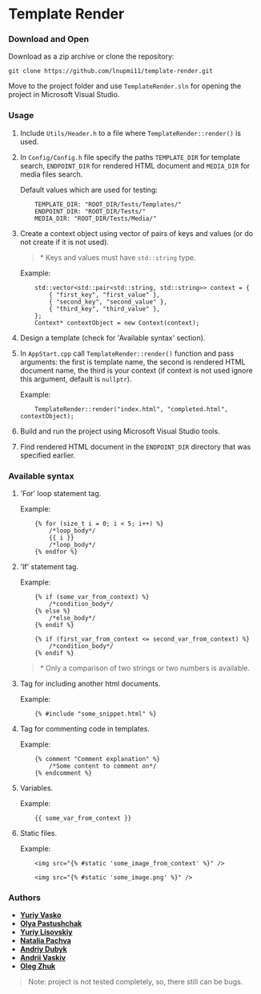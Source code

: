# Template Render

### Download and Open

Download as a zip archive or clone the repository:

```
git clone https://github.com/lnupmi11/template-render.git
```
Move to the project folder and use `TemplateRender.sln` for opening
the project in Microsoft Visual Studio.

### Usage

1. Include `Utils/Header.h` to a file where `TemplateRender::render()` is used.
2. In `Config/Config.h` file specify the paths `TEMPLATE_DIR` for template search, `ENDPOINT_DIR` for rendered HTML document 
and `MEDIA_DIR` for media files search.

    Default values which are used for testing:
    ```
        TEMPLATE_DIR: "ROOT_DIR/Tests/Templates/"
        ENDPOINT_DIR: "ROOT_DIR/Tests/"
        MEDIA_DIR: "ROOT_DIR/Tests/Media/"
    ```
3. Create a context object using vector of pairs of keys and values (or do not create if it is not used).
    > \* Keys and values must have `std::string` type.

    Example:
    ```
        std::vector<std::pair<std::string, std::string>> context = {
            { "first_key", "first_value" },
            { "second_key", "second_value" },
            { "third_key", "third_value" },
        };
        Context* contextObject = new Context(context);
	```
4. Design a template (check for 'Available syntax' section).
5. In `AppStart.cpp` call `TemplateRender::render()` function and pass arguments:
the first is template name, the second is rendered HTML document name, the third is your context
(if context is not used ignore this argument, default is `nullptr`).

    Example:
    ```
        TemplateRender::render("index.html", "completed.html", contextObject);
    ```
6. Build and run the project using Microsoft Visual Studio tools.
7. Find rendered HTML document in the `ENDPOINT_DIR` directory that was specified earlier.  

### Available syntax
1. 'For' loop statement tag.

    Example:
    
    ```
        {% for (size_t i = 0; i < 5; i++) %}
            /*loop_body*/
            {{ i }}
            /*loop_body*/
        {% endfor %}
    ```
2. 'If' statement tag.

    Example:

    ```
        {% if (some_var_from_context) %}
            /*condition_body*/
        {% else %}
            /*else_body*/
        {% endif %}
    ```
    ```
        {% if (first_var_from_context <= second_var_from_context) %}
            /*condition_body*/
        {% endif %}
    ```
    > \* Only a comparison of two strings or two numbers is available.
3. Tag for including another html documents.

    Example:

    ```
        {% #include "some_snippet.html" %}
    ```
4. Tag for commenting code in templates.

    Example:

    ```
        {% comment "Comment explanation" %}
            /*Some content to comment on*/
        {% endcomment %}
    ```
    
5. Variables.

    Example:

    ```
        {{ some_var_from_context }}
    ```
6. Static files.

    Example:

    ```
        <img src="{% #static 'some_image_from_context' %}" />
    ```
    ```
        <img src="{% #static 'some_image.png' %}" />
    ```

### Authors

* **[Yuriy Vasko](https://github.com/YuraVasko)**
* **[Olya Pastushchak](https://github.com/OlyaPastushchak)**
* **[Yuriy Lisovskiy](https://github.com/YuriyLisovskiy)**
* **[Natalia Pachva](https://github.com/nataliapachva)**
* **[Andriy Dubyk](https://github.com/andrewDubyk)**
* **[Andrii Vaskiv](https://github.com/AndriiVaskiv)**
* **[Oleg Zhuk](https://github.com/NSArray47)**

> Note: project is not tested completely, so, there still can be bugs.
